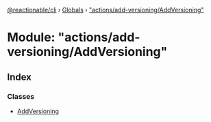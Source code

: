 [@reactionable/cli](../README.md) › [Globals](../globals.md) › ["actions/add-versioning/AddVersioning"](_actions_add_versioning_addversioning_.md)

# Module: "actions/add-versioning/AddVersioning"

## Index

### Classes

* [AddVersioning](../classes/_actions_add_versioning_addversioning_.addversioning.md)
